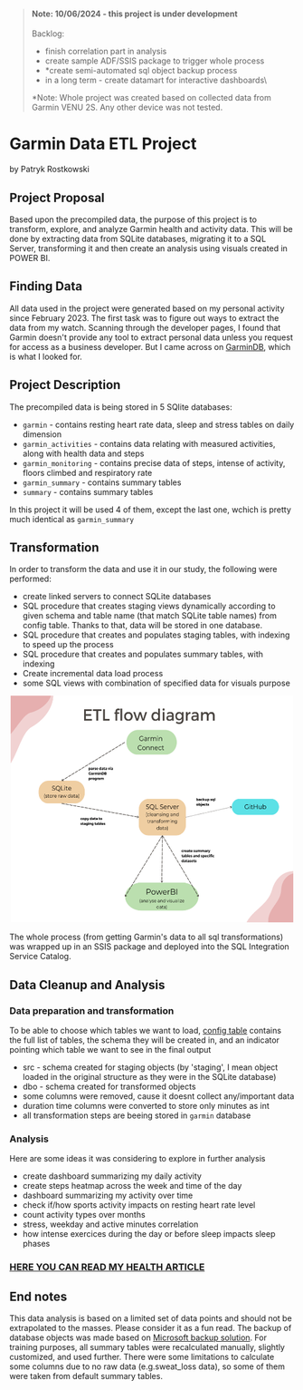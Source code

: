 > #### Note: 10/06/2024 - this project is under development
> Backlog:
> - finish correlation part in analysis
> - create sample ADF/SSIS package to trigger whole process
> - *create semi-automated sql object backup process
> - in a long term - create datamart for interactive dashboards\
>   
> *Note: Whole project was created based on collected data from Garmin VENU 2S. Any other device was not tested.


# Garmin Data ETL Project 
by Patryk Rostkowski

## Project Proposal
Based upon the precompiled data, the purpose of this project is to transform, explore, and analyze Garmin health and activity data. This will be done by extracting data from SQLite databases, migrating it to a SQL Server, transforming it and then create an analysis using visuals created in POWER BI. 

## Finding Data
All data used in the project were generated based on my personal activity since February 2023. The first task was to figure out ways to extract the data from my watch. Scanning through the developer pages, I found that Garmin doesn't provide any tool to extract personal data unless you request for access as a business developer. But I came across on [GarminDB](https://github.com/tcgoetz/GarminDB), which is what I looked for.  

## Project Description
The precompiled data is being stored in 5 SQlite databases:
- `garmin`              - contains resting heart rate data, sleep and stress tables on daily dimension
- `garmin_activities`   - contains data relating with measured activities, along with health data and steps
- `garmin_monitoring`   - contains precise data of steps, intense of activity, floors climbed and respiratory rate
- `garmin_summary`      - contains summary tables
- `summary`             - contains summary tables
  
In this project it will be used 4 of them, except the last one, wchich is pretty much identical as `garmin_summary`

## Transformation
In order to transform the data and use it in our study, the following were performed:
- create linked servers to connect SQLite databases
- SQL procedure that creates staging views dynamically according to given schema and table name (that match SQLite table names) from config table. Thanks to that, data will be stored in one database.
- SQL procedure that creates and populates staging tables, with indexing to speed up the process
- SQL procedure that creates and populates summary tables, with indexing
- Create incremental data load process
- some SQL views with combination of specified data for visuals purpose

<p align="center">
  <img width="500" height="400" src="https://github.com/patrykrostkowski/Garmin-Data-ETL-Project/blob/dev/screenshots/etl_flow_diagram.png">
</p>


The whole process (from getting Garmin's data to all sql transformations) was wrapped up in an SSIS package and deployed into the SQL Integration Service Catalog.

## Data Cleanup and Analysis
### Data preparation and transformation 
To be able to choose which tables we want to load, [config table](https://github.com/patrykrostkowski/Garmin-Data-ETL-Project/blob/dev/screenshots/config_table.png) contains the full list of tables, the schema they will be created in, and an indicator pointing which table we want to see in the final output
- src - schema created for staging objects (by 'staging', I mean object loaded in the original structure as they were in the SQLite database)
- dbo - schema created for transformed objects
- some columns were removed, cause it doesnt collect any/important data
- duration time columns were converted to store only minutes as int
- all transformation steps are beeing stored in `garmin` database

### Analysis
Here are some ideas it was considering to explore in further analysis
- create dashboard summarizing my daily activity
- create steps heatmap across the week and time of the day
- dashboard summarizing my activity over time
- check if/how sports activity impacts on resting heart rate level
- count activity types over months
- stress, weekday and active minutes correlation
- how intense exercices during the day or before sleep impacts sleep phases
  
### [HERE YOU CAN READ MY HEALTH ARTICLE](https://github.com/patrykrostkowski/Garmin-Data-ETL-Project/blob/dev/health_analysis/Analysis.md)

## End notes
This data analysis is based on a limited set of data points and should not be extrapolated to the masses. Please consider it as a fun read.
The backup of database objects was made based on [Microsoft backup solution](https://github.com/microsoft/mssql-scripter).
For training purposes, all summary tables were recalculated manually, slightly customized, and used further. 
There were some limitations to calculate some columns due to no raw data (e.g.sweat_loss data), so some of them were taken from default summary tables.


